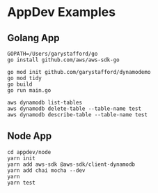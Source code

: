 # AppDev Examples

## Golang App

```shell
GOPATH=/Users/garystafford/go
go install github.com/aws/aws-sdk-go

go mod init github.com/garystafford/dynamodemo
go mod tidy
go build
go run main.go

aws dynamodb list-tables
aws dynamodb delete-table --table-name test
aws dynamodb describe-table --table-name test
```

## Node App

```shell
cd appdev/node
yarn init
yarn add aws-sdk @aws-sdk/client-dynamodb
yarn add chai mocha --dev
yarn
yarn test
```
